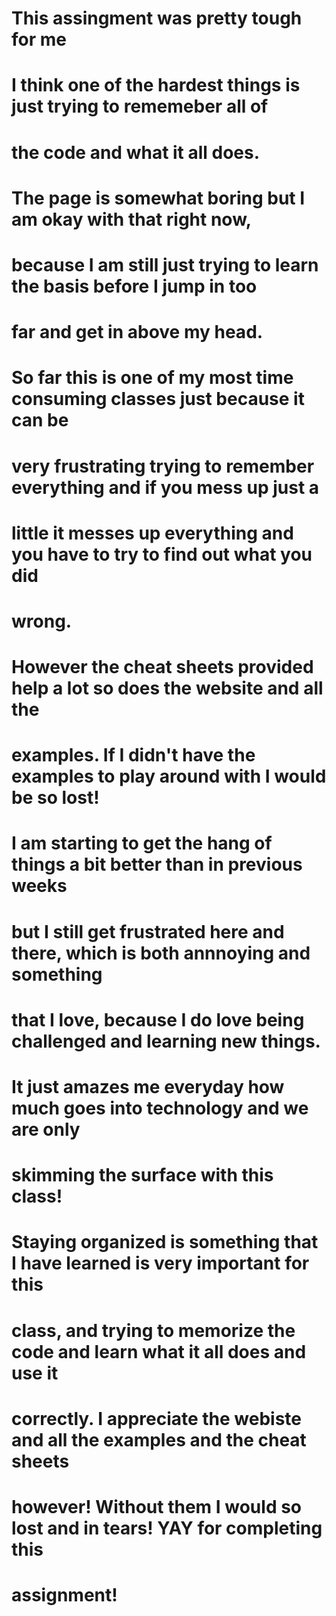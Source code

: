 # This assingment was pretty tough for me
# I think one of the hardest things is just trying to rememeber all of
# the code and what it all does.
# The page is somewhat boring but I am okay with that right now,
# because I am still just trying to learn the basis before I jump in too
# far and get in above my head.
# So far this is one of my most time consuming classes just because it can be
# very frustrating trying to remember everything and if you mess up just a
# little it messes up everything and you have to try to find out what you did
# wrong.
# However the cheat sheets provided help a lot so does the website and all the
# examples. If I didn't have the examples to play around with I would be so lost!
# I am starting to get the hang of things a bit better than in previous weeks
# but I still get frustrated here and there, which is both annnoying and something
# that I love, because I do love being challenged and learning new things.
# It just amazes me everyday how much goes into technology and we are only
# skimming the surface with this class!
# Staying organized is something that I have learned is very important for this
# class, and trying to memorize the code and learn what it all does and use it
# correctly. I appreciate the webiste and all the examples and the cheat sheets
# however! Without them I would so lost and in tears! YAY for completing this
# assignment! 
